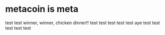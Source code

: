 # metacoin is meta

test
test
winner, winner, chicken dinner!!
test
test
test
test
test
aye
test
test
test
test
test
